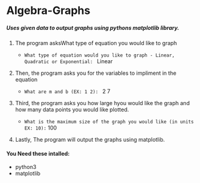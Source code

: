 # Algebra-Graphs
##### Uses given data to output graphs using pythons matplotlib library.

1. The program asksWhat type of equation you would like to graph
   - `What type of equation would you like to graph - Linear, Quadratic or Exponential: ` Linear

2. Then, the program asks you for the variables to impliment in the equation
   - `What are m and b (EX: 1 2): ` 2 7

3. Third, the program asks you how large hyou would like the graph and how many data points you would like plotted.
   - `What is the maximum size of the graph you would like (in units EX: 10):` 100

4. Lastly, The program will output the graphs using matplotlib.


#### You Need these intalled:
- python3
- matplotlib
